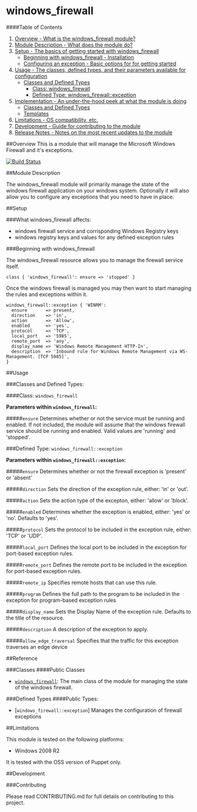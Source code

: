 # windows_firewall

####Table of Contents

1. [Overview - What is the windows_firewall module?](#overview)
2. [Module Description - What does the module do?](#module-description)
3. [Setup - The basics of getting started with windows_firewall](#setup)
    * [Beginning with windows_firewall - Installation](#beginning-with-windows_firewall)
    * [Configuring an exception - Basic options for for getting started](#configure-an-exception)
4. [Usage - The classes, defined types, and their parameters available for configuration](#usage)
    * [Classes and Defined Types](#classes-and-defined-types)
        * [Class: windows_firewall](#class-windows_firewall)
        * [Defined Type: windows_firewall::exception](#defined-type-exception)
5. [Implementation - An under-the-hood peek at what the module is doing](#implementation)
    * [Classes and Defined Types](#classes-and-defined-types)
    * [Templates](#templates)
6. [Limitations - OS compatibility, etc.](#limitations)
7. [Development - Guide for contributing to the module](#development)
8. [Release Notes - Notes on the most recent updates to the module](#release-notes)

##Overview
This is a module that will manage the Microsoft Windows Firewall and it's exceptions.

[![Build Status](https://travis-ci.org/voxpupuli/puppet-windows_firewall.svg?branch=master)](https://travis-ci.org/voxpupuli/puppet-windows_firewall)

##Module Description

The windows_firewall module will primarily manage the state of the windows firewall application on your windows system. Optionally it will also
allow you to configure any exceptions that you need to have in place.

##Setup

###What windows_firewall affects:

* windows firewall service and corrisponding Windows Registry keys
* windows registry keys and values for any defined exception rules

###Beginning with windows_firewall

The windows_firewall resource allows you to manage the firewall service itself.

	class { 'windows_firewall': ensure => 'stopped' }

Once the windows firewall is managed you may then want to start managing the rules and exceptions within it.

    windows_firewall::exception { 'WINRM':
      ensure       => present,
      direction    => 'in',
      action       => 'Allow',
      enabled      => 'yes',
      protocol     => 'TCP',
      local_port   => '5985',
      remote_port  => 'any',
      display_name => 'Windows Remote Management HTTP-In',
      description  => 'Inbound rule for Windows Remote Management via WS-Management. [TCP 5985]',
    }

##Usage

###Classes and Defined Types:

####Class: `windows_firewall`

**Parameters within `windows_firewall`:**

#####`ensure`
Determines whether or not the service must be running and enabled. If not included, the module will assume that the windows firewall service should be running and enabled. Valid values are 'running' and 'stopped'.

###Defined Type: `windows_firewall::exception`

**Parameters within `windows_firewall::exception`:**

#####`ensure`
Determines whether or not the firewall exception is 'present' or 'absent'

#####`direction`
Sets the direction of the exception rule, either: 'in' or 'out'.

#####`action`
Sets the action type of the excepton, either: 'allow' or 'block'.

#####`enabled`
Determines whether the exception is enabled, either: 'yes' or 'no'. Defaults to 'yes'.

#####`protocol`
Sets the protocol to be included in the exception rule, either: 'TCP' or 'UDP'.

#####`local_port`
Defines the local port to be included in the exception for port-based exception rules.

#####`remote_port`
Defines the remote port to be included in the exception for port-based exception rules.

#####`remote_ip`
Specifies remote hosts that can use this rule.

#####`program`
Defines the full path to the program to be included in the exception for program-based exception rules

#####`display_name`
Sets the Display Name of the exception rule. Defaults to the title of the resource.

#####`description`
A description of the exception to apply.

#####`allow_edge_traversal`
Specifies that the traffic for this exception traverses an edge device

##Reference

###Classes
####Public Classes
* [`windows_firewall`](#class-windows_firewall): The main class of the module for managing the state of the windows firewall.

###Defined Types
####Public Types:
* [`windows_firewall::exception`] Manages the configuration of firewall exceptions

##Limitations

This module is tested on the following platforms:

* Windows 2008 R2

It is tested with the OSS version of Puppet only.

##Development

###Contributing

Please read CONTRIBUTING.md for full details on contributing to this project.
